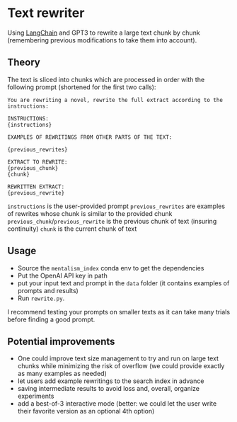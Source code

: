 # Text rewriter

Using [LangChain](https://github.com/hwchase17/langchain) and GPT3 to rewrite a large text chunk by chunk (remembering previous modifications to take them into account).

## Theory

The text is sliced into chunks which are processed in order with the following prompt (shortened for the first two calls):

```
You are rewriting a novel, rewrite the full extract according to the instructions:

INSTRUCTIONS:
{instructions}

EXAMPLES OF REWRITINGS FROM OTHER PARTS OF THE TEXT:

{previous_rewrites}

EXTRACT TO REWRITE:
{previous_chunk}
{chunk}

REWRITTEN EXTRACT:
{previous_rewrite}
```

`instructions` is the user-provided prompt
`previous_rewrites` are examples of rewrites whose chunk is similar to the provided chunk
`previous_chunk`/`previous_rewrite` is the previous chunk of text (insuring continuity)
`chunk` is the current chunk of text

## Usage

* Source the `mentalism_index` conda env to get the dependencies
* Put the  OpenAI API key in path
* put your input text and prompt in the `data` folder (it contains examples of prompts and results)
* Run `rewrite.py`.

I recommend testing your prompts on smaller texts as it can take many trials before finding a good prompt.

## Potential improvements

* One could improve text size management to try and run on large text chunks while minimizing the risk of overflow (we could provide exactly as many examples as needed)
* let users add example rewritings to the search index in advance
* saving intermediate results to avoid loss and, overall, organize experiments
* add a best-of-3 interactive mode (better: we could let the user write their favorite version as an optional 4th option)